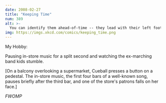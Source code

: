 ```yaml
---
date: 2008-02-27
title: "Keeping Time"
num: 389
alt: >-
  You can identify them ahead-of-time -- they lead with their left foot when the music starts.
img: https://imgs.xkcd.com/comics/keeping_time.png
---
```

My Hobby:

Pausing in-store music for a split second and watching the ex-marching band kids stumble.

[On a balcony overlooking a supermarket, Cueball presses a button on a pedestal. The in-store music, the first four bars of a well-known song, pauses briefly after the third bar, and one of the store's patrons falls on her face.]

*FWOMP*
